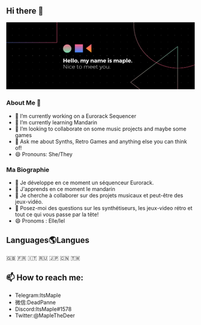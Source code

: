 ## Hi there 👋
![](https://raw.githubusercontent.com/DeadPanne/Deadpanne/main/banner.png)
### About Me 🦌 
- 🔭 I’m currently working on a Eurorack Sequencer
- 🌱 I’m currently learning Mandarin
- 👯 I’m looking to collaborate on some music projects and maybe some games
- 💬 Ask me about Synths, Retro Games and anything else you can think of! 
- 😄 Pronouns: She/They

### Ma Biographie
 - 🔭 Je développe en ce moment un séquenceur Eurorack.
 - 🌱 J'apprends en ce moment le mandarin
 - 👯 Je cherche à collaborer sur des projets musicaux et peut-être des jeux-vidéo.
 - 💬 Posez-moi des questions sur les synthétiseurs, les jeux-video rétro et tout ce qui vous passe par la tête!
 - 😄 Pronoms : Elle/Iel

## Languages🌎Langues
🇬🇧 🇫🇷 🇮🇹 🇷🇺 🇯🇵 🇨🇳 🇹🇼
## 📫 How to reach me:
* Telegram:ItsMaple
* 微信:DeadPanne
* Discord:ItsMaple#1578
* Twitter:@MapleTheDeer





<!--
**DeadPanne/Deadpanne** is a ✨ _special_ ✨ repository because its `README.md` (this file) appears on your GitHub profile.

Here are some ideas to get you started:

- 🔭 I’m currently working on ...
- 🌱 I’m currently learning ...
- 👯 I’m looking to collaborate on ...
- 🤔 I’m looking for help with ...
- 💬 Ask me about ...
- 📫 How to reach me: ...
- 😄 Pronouns: ...
- ⚡ Fun fact: ...
-->
